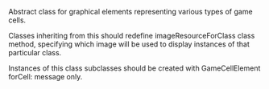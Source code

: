Abstract class for graphical elements representing various types of game cells. 

Classes inheriting from this should redefine imageResourceForClass class method, specifying which image will be used to display instances of that particular class. 

Instances of this class subclasses should be created with GameCellElement forCell: message only.

